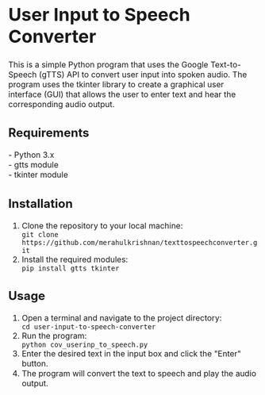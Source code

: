 <h1 style="font-size: 36px;">User Input to Speech Converter</h1>

<p style="font-size: 16px;">This is a simple Python program that uses the Google Text-to-Speech (gTTS) API to convert user input into spoken audio. The program uses the tkinter library to create a graphical user interface (GUI) that allows the user to enter text and hear the corresponding audio output.</p>

<h2 style="font-size: 24px;">Requirements</h2>

<p style="font-size: 16px;">- Python 3.x<br>- gtts module<br>- tkinter module</p>

<h2 style="font-size: 24px;">Installation</h2>

<ol style="font-size: 16px;">
  <li>Clone the repository to your local machine:</li>
  <code>git clone https://github.com/merahulkrishnan/texttospeechconverter.git</code>
  <li>Install the required modules:</li>
  <code>pip install gtts tkinter</code>
</ol>

<h2 style="font-size: 24px;">Usage</h2>

<ol style="font-size: 16px;">
  <li>Open a terminal and navigate to the project directory:</li>
  <code>cd user-input-to-speech-converter</code>
  <li>Run the program:</li>
  <code>python cov_userinp_to_speech.py</code>
  <li>Enter the desired text in the input box and click the "Enter" button.</li>
  <li>The program will convert the text to speech and play the audio output.</li>
</ol>

